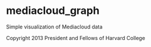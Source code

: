 mediacloud_graph
================

Simple visualization of Mediacloud data


Copyright 2013 President and Fellows of Harvard College
